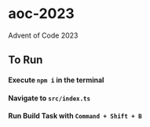 # aoc-2023
Advent of Code 2023

## To Run
#### Execute `npm i` in the terminal
#### Navigate to `src/index.ts`
#### Run Build Task with `Command + Shift + B`
